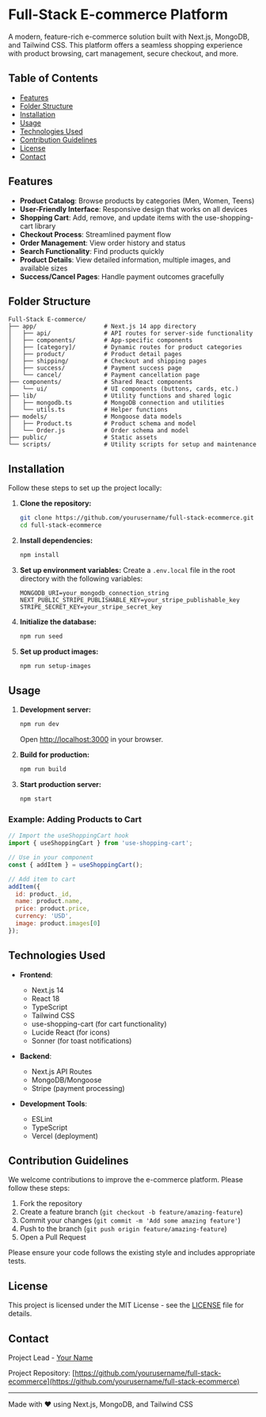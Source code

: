 # Full-Stack E-commerce Platform

A modern, feature-rich e-commerce solution built with Next.js, MongoDB, and Tailwind CSS. This platform offers a seamless shopping experience with product browsing, cart management, secure checkout, and more.

## Table of Contents

- [Features](#features)
- [Folder Structure](#folder-structure)
- [Installation](#installation)
- [Usage](#usage)
- [Technologies Used](#technologies-used)
- [Contribution Guidelines](#contribution-guidelines)
- [License](#license)
- [Contact](#contact)

## Features

- **Product Catalog**: Browse products by categories (Men, Women, Teens)
- **User-Friendly Interface**: Responsive design that works on all devices
- **Shopping Cart**: Add, remove, and update items with the use-shopping-cart library
- **Checkout Process**: Streamlined payment flow
- **Order Management**: View order history and status
- **Search Functionality**: Find products quickly
- **Product Details**: View detailed information, multiple images, and available sizes
- **Success/Cancel Pages**: Handle payment outcomes gracefully

## Folder Structure

```
Full-Stack E-commerce/
├── app/                   # Next.js 14 app directory
│   ├── api/               # API routes for server-side functionality
│   ├── components/        # App-specific components
│   ├── [category]/        # Dynamic routes for product categories
│   ├── product/           # Product detail pages
│   ├── shipping/          # Checkout and shipping pages
│   ├── success/           # Payment success page
│   └── cancel/            # Payment cancellation page
├── components/            # Shared React components
│   └── ui/                # UI components (buttons, cards, etc.)
├── lib/                   # Utility functions and shared logic
│   ├── mongodb.ts         # MongoDB connection and utilities
│   └── utils.ts           # Helper functions
├── models/                # Mongoose data models
│   ├── Product.ts         # Product schema and model
│   └── Order.js           # Order schema and model
├── public/                # Static assets
└── scripts/               # Utility scripts for setup and maintenance
```

## Installation

Follow these steps to set up the project locally:

1. **Clone the repository:**
   ```bash
   git clone https://github.com/yourusername/full-stack-ecommerce.git
   cd full-stack-ecommerce
   ```

2. **Install dependencies:**
   ```bash
   npm install
   ```

3. **Set up environment variables:**
   Create a `.env.local` file in the root directory with the following variables:
   ```
   MONGODB_URI=your_mongodb_connection_string
   NEXT_PUBLIC_STRIPE_PUBLISHABLE_KEY=your_stripe_publishable_key
   STRIPE_SECRET_KEY=your_stripe_secret_key
   ```

4. **Initialize the database:**
   ```bash
   npm run seed
   ```

5. **Set up product images:**
   ```bash
   npm run setup-images
   ```

## Usage

1. **Development server:**
   ```bash
   npm run dev
   ```
   Open [http://localhost:3000](http://localhost:3000) in your browser.

2. **Build for production:**
   ```bash
   npm run build
   ```

3. **Start production server:**
   ```bash
   npm start
   ```

### Example: Adding Products to Cart

```javascript
// Import the useShoppingCart hook
import { useShoppingCart } from 'use-shopping-cart';

// Use in your component
const { addItem } = useShoppingCart();

// Add item to cart
addItem({
  id: product._id,
  name: product.name,
  price: product.price,
  currency: 'USD',
  image: product.images[0]
});
```

## Technologies Used

- **Frontend**:
  - Next.js 14
  - React 18
  - TypeScript
  - Tailwind CSS
  - use-shopping-cart (for cart functionality)
  - Lucide React (for icons)
  - Sonner (for toast notifications)

- **Backend**:
  - Next.js API Routes
  - MongoDB/Mongoose
  - Stripe (payment processing)

- **Development Tools**:
  - ESLint
  - TypeScript
  - Vercel (deployment)

## Contribution Guidelines

We welcome contributions to improve the e-commerce platform. Please follow these steps:

1. Fork the repository
2. Create a feature branch (`git checkout -b feature/amazing-feature`)
3. Commit your changes (`git commit -m 'Add some amazing feature'`)
4. Push to the branch (`git push origin feature/amazing-feature`)
5. Open a Pull Request

Please ensure your code follows the existing style and includes appropriate tests.

## License

This project is licensed under the MIT License - see the [LICENSE](LICENSE) file for details.

## Contact

Project Lead - [Your Name](mailto:your.email@example.com)

Project Repository: [https://github.com/yourusername/full-stack-ecommerce](https://github.com/yourusername/full-stack-ecommerce)

---

Made with ❤️ using Next.js, MongoDB, and Tailwind CSS